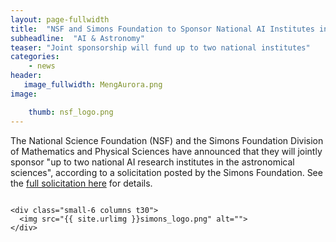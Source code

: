 ```yaml
---
layout: page-fullwidth
title:  "NSF and Simons Foundation to Sponsor National AI Institutes in Astronomy"
subheadline:  "AI & Astronomy"
teaser: "Joint sponsorship will fund up to two national institutes"
categories:
    - news
header:
   image_fullwidth: MengAurora.png
image:

    thumb: nsf_logo.png
---
```

The National Science Foundation (NSF) and the Simons Foundation Division of Mathematics and Physical Sciences have announced that they will jointly sponsor "up to two national AI research institutes in the astronomical sciences", according to a solicitation posted by the Simons Foundation. See the [full solicitation here](https://www.simonsfoundation.org/grant/nsf-simons-national-artificial-intelligence-ai-research-institutes-in-the-astronomical-sciences/) for details.


<div class="row">
    <div class="small-6 columns t30">
    <img src="{{ site.urlimg }}nsf_logo.png" alt="">
    </div>

    <div class="small-6 columns t30">
      <img src="{{ site.urlimg }}simons_logo.png" alt="">
    </div>

</div>